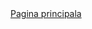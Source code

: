 <html>
<head><title>Teste</title></head>
<body>
<a href="daiyfu.github.io/info/">Pagina principala</a>
</body>
</html>
